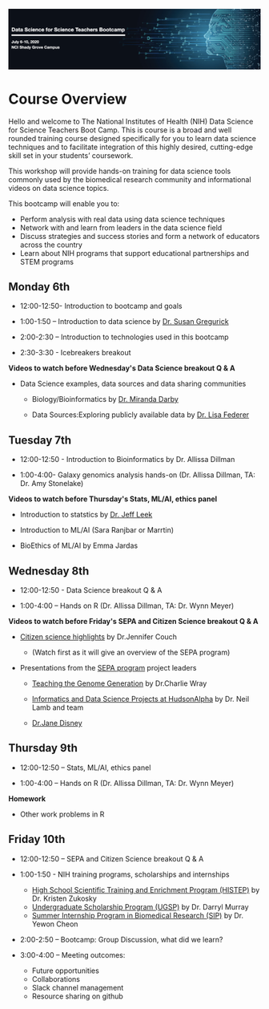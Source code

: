 ![AwesomeLogo](images/logo.png)

# Course Overview
Hello and welcome to The National Institutes of Health (NIH) Data Science for Science Teachers Boot Camp. This is course is a broad and well rounded training course designed specifically for you to learn data science techniques and to facilitate integration of this highly desired, cutting-edge skill set in your students’ coursework.

This workshop will provide hands-on training for data science tools commonly used by the biomedical research community and  informational videos on data science topics.  

This bootcamp will enable you to:
* Perform analysis with real data using data science techniques
* Network with and learn from leaders in the data science field
* Discuss strategies and success stories and form a network of educators across the country
* Learn about NIH programs that support educational partnerships and STEM programs


## Monday 6th


* 12:00-12:50- Introduction to bootcamp and goals 

* 1:00-1:50 – Introduction to data science by [Dr. Susan Gregurick](https://datascience.nih.gov/director)

* 2:00-2:30 – Introduction to technologies used in this bootcamp

* 2:30-3:30 - Icebreakers breakout


**Videos to watch before Wednesday's Data Science breakout Q & A**

- Data Science examples, data sources and data sharing communities
 
  - Biology/Bioinformatics by [Dr. Miranda Darby](https://www.hood.edu/academics/faculty/miranda-darby)

  - Data Sources:Exploring publicly available data by [Dr. Lisa Federer](https://www.nlm.nih.gov/od/osi/osi_staff.html#federer)


## Tuesday 7th

* 12:00-12:50 - Introduction to Bioinformatics by Dr. Allissa Dillman

* 1:00-4:00- Galaxy genomics analysis hands-on (Dr. Allissa Dillman, TA: Dr. Amy Stonelake)

**Videos to watch before Thursday's Stats, ML/AI, ethics panel**

- Introduction to statstics by [Dr. Jeff Leek](http://jtleek.com/index.html)

- Introduction to ML/AI (Sara Ranjbar or Marrtin)

- BioEthics of ML/AI by Emma Jardas


## Wednesday 8th

* 12:00-12:50 - Data Science breakout Q & A

* 1:00-4:00 – Hands on R (Dr. Allissa Dillman, TA: Dr. Wynn Meyer)


**Videos to watch before Friday's SEPA and Citizen Science breakout Q & A**

- [Citizen science highlights](https://citscibio.org/) by Dr.Jennifer Couch 
  
  - (Watch first as it will give an overview of the SEPA program)

- Presentations from the [SEPA program](https://nihsepa.org/) project leaders 

  - [Teaching the Genome Generation](https://youtu.be/ce4nBjAfKKU) by Dr.Charlie Wray

  - [Informatics and Data Science Projects at HudsonAlpha](https://youtu.be/yRDknL8YZm4) by Dr. Neil Lamb and team 

  - [Dr.Jane Disney]()




## Thursday 9th

* 12:00-12:50 – Stats, ML/AI, ethics panel 

* 1:00-4:00 – Hands on R (Dr. Allissa Dillman, TA: Dr. Wynn Meyer)

**Homework**
- Other work problems in R


## Friday 10th
* 12:00-12:50 – SEPA and Citizen Science breakout Q & A

* 1:00-1:50 - NIH training programs, scholarships and internships 
  * [High School Scientific Training and Enrichment Program (HISTEP)](https://www.training.nih.gov/histep) by Dr. Kristen Zukosky
  * [Undergraduate Scholarship Program (UGSP)](https://www.training.nih.gov/programs/ugsp) by Dr. Darryl  Murray
  * [Summer Internship Program in Biomedical Research (SIP)](https://www.training.nih.gov/programs/sip) by Dr. Yewon Cheon

* 2:00-2:50 – Bootcamp: Group Discussion, what did we learn?

* 3:00-4:00 – Meeting outcomes: 
  * Future opportunities
  * Collaborations 
  * Slack channel management 
  * Resource sharing on github
